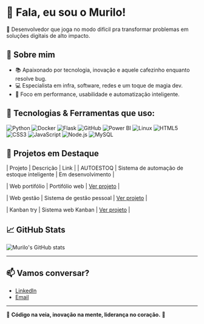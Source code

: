 # 👋 Fala, eu sou o Murilo!

🎯 Desenvolvedor que joga no modo difícil pra transformar problemas em soluções digitais de alto impacto.

## 🚀 Sobre mim
- 📚 Apaixonado por tecnologia, inovação e aquele cafezinho enquanto resolve bug.
- 💻 Especialista em infra, software, redes e um toque de magia dev.
- 🎯 Foco em performance, usabilidade e automatização inteligente.

## 🔧 Tecnologias & Ferramentas que uso:

![Python](https://img.shields.io/badge/-Python-000?&logo=python)
![Docker](https://img.shields.io/badge/-Docker-000?&logo=docker)
![Flask](https://img.shields.io/badge/-Flask-000?&logo=flask)
![GitHub](https://img.shields.io/badge/-GitHub-000?&logo=github)
![Power BI](https://img.shields.io/badge/-Power%20BI-000?&logo=power-bi)
![Linux](https://img.shields.io/badge/-Linux-000?&logo=linux)
![HTML5](https://img.shields.io/badge/-HTML5-000?&logo=html5)
![CSS3](https://img.shields.io/badge/-CSS3-000?&logo=css3)
![JavaScript](https://img.shields.io/badge/-JavaScript-000?&logo=javascript)
![Node.js](https://img.shields.io/badge/-Node.js-000?&logo=node.js)
![MySQL](https://img.shields.io/badge/-MySQL-000?&logo=mysql)

## 💼 Projetos em Destaque
| Projeto | Descrição | Link |
| AUTOESTOQ | Sistema de automação de estoque inteligente | Em desenvolvimento |

| Web portifólio | Portifólio web | [Ver projeto](https://github.com/Murilomm8/portifolio-mm.git) |

| Web gestão | Sistema de gestão pessoal | [Ver projeto](https://github.com/Murilomm8/Gest-o-pessoal) |

| Kanban try | Sistema web Kanban |  [Ver projeto](https://github.com/Murilomm8/kanban-board-interativo) |

## 📈 GitHub Stats
![Murilo's GitHub stats](https://github-readme-stats.vercel.app/api?username=Murilomm8&show_icons=true&theme=tokyonight)

---

## 📫 Vamos conversar?
- [LinkedIn](https://www.linkedin.com/in/murilo-miguel-02960b214/)
- [Email](Murilomiguel916@gmail.com)

---
🚀 **Código na veia, inovação na mente, liderança no coração.** 🚀
